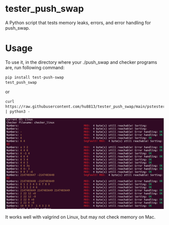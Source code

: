 # tester_push_swap
A Python script that tests memory leaks, errors, and error handling for push_swap. 

# Usage
To use it, in the directory where your ./push_swap and checker programs are, run following command: 

```
pip install test-push-swap
test_push_swap
```

or

```
curl https://raw.githubusercontent.com/hu8813/tester_push_swap/main/pstester.py | python3 -
```

![Push_swap tester screenshot](screenshot.png)

It works well with valgrind on Linux, but may not check memory on Mac.
